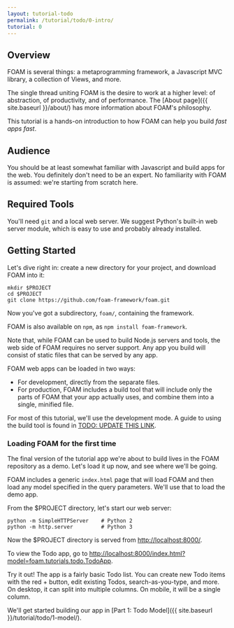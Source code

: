 ```yaml
---
layout: tutorial-todo
permalink: /tutorial/todo/0-intro/
tutorial: 0
---
```


## Overview

FOAM is several things: a metaprogramming framework, a Javascript MVC library, a
collection of Views, and more.

The single thread uniting FOAM is the desire to work at a higher level: of
abstraction, of productivity, and of performance. The
[About page]({{ site.baseurl }}/about/) has more information about FOAM's
philosophy.

This tutorial is a hands-on introduction to how FOAM can help you build
*fast apps fast*.

## Audience

You should be at least somewhat familiar with Javascript and build apps for the
web. You definitely don't need to be an expert. No familiarity with FOAM is
assumed: we're starting from scratch here.

## Required Tools

You'll need `git` and a local web server. We suggest Python's built-in web
server module, which is easy to use and probably already installed.

## Getting Started

Let's dive right in: create a new directory for your project, and download FOAM
into it:

    mkdir $PROJECT
    cd $PROJECT
    git clone https://github.com/foam-framework/foam.git

Now you've got a subdirectory, `foam/`, containing the framework.

FOAM is also available on `npm`, as `npm install foam-framework`.

Note that, while FOAM can be used to build Node.js servers and tools, the web
side of FOAM requires no server support. Any app you build will consist of
static files that can be served by any app.

FOAM web apps can be loaded in two ways:

- For development, directly from the separate files.
- For production, FOAM includes a build tool that will include only the parts
  of FOAM that your app actually uses, and combine them into a single, minified
  file.

For most of this tutorial, we'll use the development mode. A guide to using the
build tool is found in [TODO: UPDATE THIS LINK]().

### Loading FOAM for the first time

The final version of the tutorial app we're about to build lives in the FOAM
repository as a demo. Let's load it up now, and see where we'll be going.

FOAM includes a generic `index.html` page that will load FOAM and then load any
model specified in the query parameters. We'll use that to load the demo app.

From the $PROJECT directory, let's start our web server:

    python -m SimpleHTTPServer    # Python 2
    python -m http.server         # Python 3

Now the $PROJECT directory is served from [http://localhost:8000/](http://localhost:8000/).

To view the Todo app, go to [http://localhost:8000/index.html?model=foam.tutorials.todo.TodoApp](http://localhost:8000/foam/index.html?model=foam.tutorials.todo.TodoApp).

Try it out! The app is a fairly basic Todo list. You can create new Todo items
with the red + button, edit existing Todos, search-as-you-type, and more. On
desktop, it can split into multiple columns. On mobile, it will be a single
column.

We'll get started building our app in [Part 1: Todo Model]({{ site.baseurl }}/tutorial/todo/1-model/).

